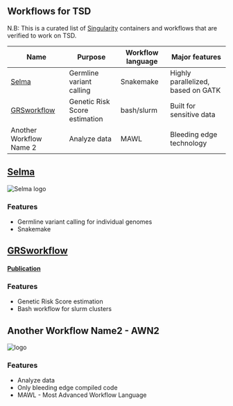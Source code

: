 ## Workflows for TSD
N.B: This is a curated list of [Singularity](https://www.sylabs.io/singularity/) containers and workflows that are verified to work on TSD.

| Name | Purpose                  | Workflow language | Major features                     |
|------|--------------------------|-------------------|------------------------------------|
|	[Selma](https://github.com/elixir-no-nels/Selma)	|	Germline variant calling	|	Snakemake	|	Highly parallelized, based on GATK	|
|	[GRSworkflow](https://github.com/neicnordic/GRSworkflow/tree/optimized)	|	Genetic Risk Score estimation	|	bash/slurm	|	Built for sensitive data	|
|	Another Workflow Name 2	|	Analyze data	|	MAWL	|	Bleeding edge technology	|

## [Selma](https://github.com/elixir-no-nels/snakemake_germline)
![Selma logo](https://raw.githubusercontent.com/oskarvid/tsd-containers/master/.Selma-snake-head.png)
### Features
* Germline variant calling for individual genomes
* Snakemake

## [GRSworkflow](https://github.com/neicnordic/GRSworkflow/tree/optimized)
#### [Publication](https://doi.org/10.1017/S0033291717002665)
### Features
* Genetic Risk Score estimation
* Bash workflow for slurm clusters

## Another Workflow Name2 - AWN2
![logo](https://raw.githubusercontent.com/oskarvid/tsd-containers/master/MAWL.png)
### Features
* Analyze data
* Only bleeding edge compiled code
* MAWL - Most Advanced Workflow Language
